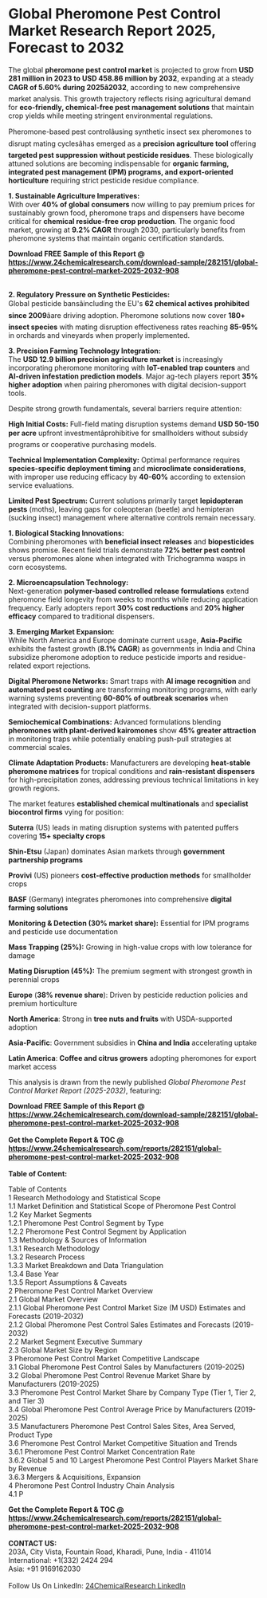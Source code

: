 <h1>Global Pheromone Pest Control Market Research Report 2025, Forecast to 2032</h1><p>The global <strong>pheromone pest control market</strong> is projected to grow from <strong>USD 281 million in 2023 to USD 458.86 million by 2032</strong>, expanding at a steady <strong>CAGR of 5.60% during 2025â2032</strong>, according to new comprehensive market analysis. This growth trajectory reflects rising agricultural demand for <strong>eco-friendly, chemical-free pest management solutions</strong> that maintain crop yields while meeting stringent environmental regulations.</p><p>Pheromone-based pest controlâusing synthetic insect sex pheromones to disrupt mating cyclesâhas emerged as a <strong>precision agriculture tool</strong> offering <strong>targeted pest suppression without pesticide residues</strong>. These biologically attuned solutions are becoming indispensable for <strong>organic farming, integrated pest management (IPM) programs, and export-oriented horticulture</strong> requiring strict pesticide residue compliance.</p><p><strong>1. Sustainable Agriculture Imperatives:</strong><br>
With over <strong>40% of global consumers</strong> now willing to pay premium prices for sustainably grown food, pheromone traps and dispensers have become critical for <strong>chemical residue-free crop production</strong>. The organic food market, growing at <strong>9.2% CAGR</strong> through 2030, particularly benefits from pheromone systems that maintain organic certification standards.</p><div><b>Download FREE Sample of this Report @ 
            <a href="https://www.24chemicalresearch.com/download-sample/282151/global-pheromone-pest-control-market-2025-2032-908">
            https://www.24chemicalresearch.com/download-sample/282151/global-pheromone-pest-control-market-2025-2032-908</a></b></div><br><p><strong>2. Regulatory Pressure on Synthetic Pesticides:</strong><br>
Global pesticide bansâincluding the EU's <strong>62 chemical actives prohibited since 2009</strong>âare driving adoption. Pheromone solutions now cover <strong>180+ insect species</strong> with mating disruption effectiveness rates reaching <strong>85-95%</strong> in orchards and vineyards when properly implemented.</p><p><strong>3. Precision Farming Technology Integration:</strong><br>
The <strong>USD 12.9 billion precision agriculture market</strong> is increasingly incorporating pheromone monitoring with <strong>IoT-enabled trap counters</strong> and <strong>AI-driven infestation prediction models</strong>. Major ag-tech players report <strong>35% higher adoption</strong> when pairing pheromones with digital decision-support tools.</p><p>Despite strong growth fundamentals, several barriers require attention:</p><p><strong>High Initial Costs:</strong> Full-field mating disruption systems demand <strong>USD 50-150 per acre</strong> upfront investmentâprohibitive for smallholders without subsidy programs or cooperative purchasing models.</p><p><strong>Technical Implementation Complexity:</strong> Optimal performance requires <strong>species-specific deployment timing</strong> and <strong>microclimate considerations</strong>, with improper use reducing efficacy by <strong>40-60%</strong> according to extension service evaluations.</p><p><strong>Limited Pest Spectrum:</strong> Current solutions primarily target <strong>lepidopteran pests</strong> (moths), leaving gaps for coleopteran (beetle) and hemipteran (sucking insect) management where alternative controls remain necessary.</p><p><strong>1. Biological Stacking Innovations:</strong><br>
Combining pheromones with <strong>beneficial insect releases</strong> and <strong>biopesticides</strong> shows promise. Recent field trials demonstrate <strong>72% better pest control</strong> versus pheromones alone when integrated with Trichogramma wasps in corn ecosystems.</p><p><strong>2. Microencapsulation Technology:</strong><br>
Next-generation <strong>polymer-based controlled release formulations</strong> extend pheromone field longevity from weeks to months while reducing application frequency. Early adopters report <strong>30% cost reductions</strong> and <strong>20% higher efficacy</strong> compared to traditional dispensers.</p><p><strong>3. Emerging Market Expansion:</strong><br>
While North America and Europe dominate current usage, <strong>Asia-Pacific</strong> exhibits the fastest growth (<strong>8.1% CAGR</strong>) as governments in India and China subsidize pheromone adoption to reduce pesticide imports and residue-related export rejections.</p><p><strong>Digital Pheromone Networks:</strong> Smart traps with <strong>AI image recognition</strong> and <strong>automated pest counting</strong> are transforming monitoring programs, with early warning systems preventing <strong>60-80% of outbreak scenarios</strong> when integrated with decision-support platforms.</p><p><strong>Semiochemical Combinations:</strong> Advanced formulations blending <strong>pheromones with plant-derived kairomones</strong> show <strong>45% greater attraction</strong> in monitoring traps while potentially enabling push-pull strategies at commercial scales.</p><p><strong>Climate Adaptation Products:</strong> Manufacturers are developing <strong>heat-stable pheromone matrices</strong> for tropical conditions and <strong>rain-resistant dispensers</strong> for high-precipitation zones, addressing previous technical limitations in key growth regions.</p><p>The market features <strong>established chemical multinationals</strong> and <strong>specialist biocontrol firms</strong> vying for position:</p><p><strong>Suterra</strong> (US) leads in mating disruption systems with patented puffers covering <strong>15+ specialty crops</strong></p><p><strong>Shin-Etsu</strong> (Japan) dominates Asian markets through <strong>government partnership programs</strong></p><p><strong>Provivi</strong> (US) pioneers <strong>cost-effective production methods</strong> for smallholder crops</p><p><strong>BASF</strong> (Germany) integrates pheromones into comprehensive <strong>digital farming solutions</strong></p><p><strong>Monitoring &amp; Detection (30% market share):</strong> Essential for IPM programs and pesticide use documentation</p><p><strong>Mass Trapping (25%):</strong> Growing in high-value crops with low tolerance for damage</p><p><strong>Mating Disruption (45%):</strong> The premium segment with strongest growth in perennial crops</p><p><strong>Europe</strong> (<strong>38% revenue share</strong>): Driven by pesticide reduction policies and premium horticulture</p><p><strong>North America</strong>: Strong in <strong>tree nuts and fruits</strong> with USDA-supported adoption</p><p><strong>Asia-Pacific</strong>: Government subsidies in <strong>China and India</strong> accelerating uptake</p><p><strong>Latin America</strong>: <strong>Coffee and citrus growers</strong> adopting pheromones for export market access</p><p>This analysis is drawn from the newly published <em>Global Pheromone Pest Control Market Report (2025-2032)</em>, featuring:</p><div><b>Download FREE Sample of this Report @ 
            <a href="https://www.24chemicalresearch.com/download-sample/282151/global-pheromone-pest-control-market-2025-2032-908">
            https://www.24chemicalresearch.com/download-sample/282151/global-pheromone-pest-control-market-2025-2032-908</a></b></div><br><div><b>Get the Complete Report & TOC @ 
            <a href="https://www.24chemicalresearch.com/reports/282151/global-pheromone-pest-control-market-2025-2032-908">
            https://www.24chemicalresearch.com/reports/282151/global-pheromone-pest-control-market-2025-2032-908</a></b></div><br>
            <b>Table of Content:</b><p>Table of Contents<br />
1 Research Methodology and Statistical Scope<br />
1.1 Market Definition and Statistical Scope of Pheromone Pest Control<br />
1.2 Key Market Segments<br />
1.2.1 Pheromone Pest Control Segment by Type<br />
1.2.2 Pheromone Pest Control Segment by Application<br />
1.3 Methodology & Sources of Information<br />
1.3.1 Research Methodology<br />
1.3.2 Research Process<br />
1.3.3 Market Breakdown and Data Triangulation<br />
1.3.4 Base Year<br />
1.3.5 Report Assumptions & Caveats<br />
2 Pheromone Pest Control Market Overview<br />
2.1 Global Market Overview<br />
2.1.1 Global Pheromone Pest Control Market Size (M USD) Estimates and Forecasts (2019-2032)<br />
2.1.2 Global Pheromone Pest Control Sales Estimates and Forecasts (2019-2032)<br />
2.2 Market Segment Executive Summary<br />
2.3 Global Market Size by Region<br />
3 Pheromone Pest Control Market Competitive Landscape<br />
3.1 Global Pheromone Pest Control Sales by Manufacturers (2019-2025)<br />
3.2 Global Pheromone Pest Control Revenue Market Share by Manufacturers (2019-2025)<br />
3.3 Pheromone Pest Control Market Share by Company Type (Tier 1, Tier 2, and Tier 3)<br />
3.4 Global Pheromone Pest Control Average Price by Manufacturers (2019-2025)<br />
3.5 Manufacturers Pheromone Pest Control Sales Sites, Area Served, Product Type<br />
3.6 Pheromone Pest Control Market Competitive Situation and Trends<br />
3.6.1 Pheromone Pest Control Market Concentration Rate<br />
3.6.2 Global 5 and 10 Largest Pheromone Pest Control Players Market Share by Revenue<br />
3.6.3 Mergers & Acquisitions, Expansion<br />
4 Pheromone Pest Control Industry Chain Analysis<br />
4.1 P</p><div><b>Get the Complete Report & TOC @ 
            <a href="https://www.24chemicalresearch.com/reports/282151/global-pheromone-pest-control-market-2025-2032-908">
            https://www.24chemicalresearch.com/reports/282151/global-pheromone-pest-control-market-2025-2032-908</a></b></div><br><b>CONTACT US:</b><br>
            203A, City Vista, Fountain Road, Kharadi, Pune, India - 411014<br>
            International: +1(332) 2424 294<br>
            Asia: +91 9169162030 <br><br>
            Follow Us On LinkedIn: <a href="https://www.linkedin.com/company/24chemicalresearch/">24ChemicalResearch LinkedIn</a>